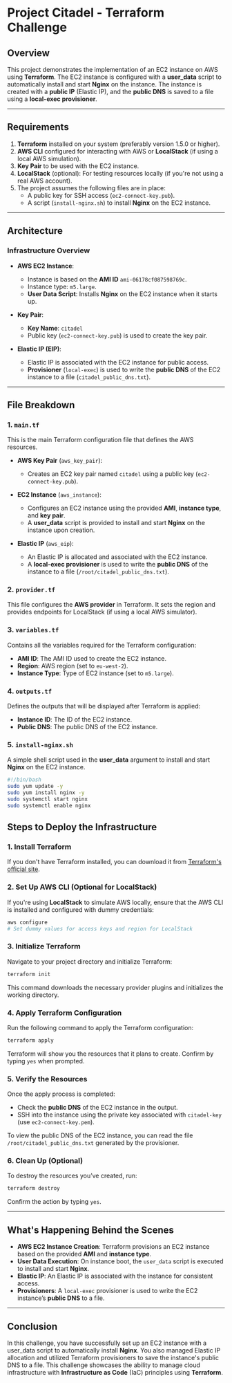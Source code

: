 # Project Citadel - Terraform Challenge

## Overview

This project demonstrates the implementation of an EC2 instance on AWS using **Terraform**. The EC2 instance is configured with a **user_data** script to automatically install and start **Nginx** on the instance. The instance is created with a **public IP** (Elastic IP), and the **public DNS** is saved to a file using a **local-exec provisioner**.

---

## Requirements

1. **Terraform** installed on your system (preferably version 1.5.0 or higher).
2. **AWS CLI** configured for interacting with AWS or **LocalStack** (if using a local AWS simulation).
3. **Key Pair** to be used with the EC2 instance.
4. **LocalStack** (optional): For testing resources locally (if you're not using a real AWS account).
5. The project assumes the following files are in place:
   - A public key for SSH access (`ec2-connect-key.pub`).
   - A script (`install-nginx.sh`) to install **Nginx** on the EC2 instance.

---

## Architecture

### **Infrastructure Overview**

- **AWS EC2 Instance**:
  - Instance is based on the **AMI ID** `ami-06178cf087598769c`.
  - Instance type: `m5.large`.
  - **User Data Script**: Installs **Nginx** on the EC2 instance when it starts up.
- **Key Pair**:

  - **Key Name**: `citadel`
  - Public key (`ec2-connect-key.pub`) is used to create the key pair.

- **Elastic IP (EIP)**:
  - Elastic IP is associated with the EC2 instance for public access.
  - **Provisioner** (`local-exec`) is used to write the **public DNS** of the EC2 instance to a file (`citadel_public_dns.txt`).

---

## File Breakdown

### **1. `main.tf`**

This is the main Terraform configuration file that defines the AWS resources.

- **AWS Key Pair** (`aws_key_pair`):
  - Creates an EC2 key pair named `citadel` using a public key (`ec2-connect-key.pub`).
- **EC2 Instance** (`aws_instance`):

  - Configures an EC2 instance using the provided **AMI**, **instance type**, and **key pair**.
  - A **user_data** script is provided to install and start **Nginx** on the instance upon creation.

- **Elastic IP** (`aws_eip`):
  - An Elastic IP is allocated and associated with the EC2 instance.
  - A **local-exec provisioner** is used to write the **public DNS** of the instance to a file (`/root/citadel_public_dns.txt`).

### **2. `provider.tf`**

This file configures the **AWS provider** in Terraform. It sets the region and provides endpoints for LocalStack (if using a local AWS simulator).

### **3. `variables.tf`**

Contains all the variables required for the Terraform configuration:

- **AMI ID**: The AMI ID used to create the EC2 instance.
- **Region**: AWS region (set to `eu-west-2`).
- **Instance Type**: Type of EC2 instance (set to `m5.large`).

### **4. `outputs.tf`**

Defines the outputs that will be displayed after Terraform is applied:

- **Instance ID**: The ID of the EC2 instance.
- **Public DNS**: The public DNS of the EC2 instance.

### **5. `install-nginx.sh`**

A simple shell script used in the **user_data** argument to install and start **Nginx** on the EC2 instance.

```bash
#!/bin/bash
sudo yum update -y
sudo yum install nginx -y
sudo systemctl start nginx
sudo systemctl enable nginx
```

## Steps to Deploy the Infrastructure

### **1. Install Terraform**

If you don't have Terraform installed, you can download it from [Terraform's official site](https://www.terraform.io/downloads.html).

### **2. Set Up AWS CLI (Optional for LocalStack)**

If you're using **LocalStack** to simulate AWS locally, ensure that the AWS CLI is installed and configured with dummy credentials:

```bash
aws configure
# Set dummy values for access keys and region for LocalStack
```

### **3. Initialize Terraform**

Navigate to your project directory and initialize Terraform:

```bash
terraform init
```

This command downloads the necessary provider plugins and initializes the working directory.

### **4. Apply Terraform Configuration**

Run the following command to apply the Terraform configuration:

```bash
terraform apply
```

Terraform will show you the resources that it plans to create. Confirm by typing `yes` when prompted.

### **5. Verify the Resources**

Once the apply process is completed:

- Check the **public DNS** of the EC2 instance in the output.
- SSH into the instance using the private key associated with `citadel-key` (use `ec2-connect-key.pem`).

To view the public DNS of the EC2 instance, you can read the file `/root/citadel_public_dns.txt` generated by the provisioner.

### **6. Clean Up (Optional)**

To destroy the resources you’ve created, run:

```bash
terraform destroy
```

Confirm the action by typing `yes`.

---

## What's Happening Behind the Scenes

- **AWS EC2 Instance Creation**: Terraform provisions an EC2 instance based on the provided **AMI** and **instance type**.
- **User Data Execution**: On instance boot, the `user_data` script is executed to install and start **Nginx**.
- **Elastic IP**: An Elastic IP is associated with the instance for consistent access.
- **Provisioners**: A `local-exec` provisioner is used to write the EC2 instance’s **public DNS** to a file.

---

## Conclusion

In this challenge, you have successfully set up an EC2 instance with a user_data script to automatically install **Nginx**. You also managed Elastic IP allocation and utilized Terraform provisioners to save the instance's public DNS to a file. This challenge showcases the ability to manage cloud infrastructure with **Infrastructure as Code** (IaC) principles using **Terraform**.
